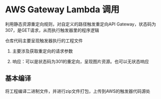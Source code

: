 # AWS Gateway Lambda 调用

利用静态资源重定向规则，对自定义的路径触发重定向API Gateway，状态码为307，是GET请求，从而执行触发器里的程序逻辑

仓库代码主要呈现触发器执行的工程文件

1. 主要涉及获取重定向的请求参数

2. 响应：可以是状态码为301的重定向，呈现图片资源。也可以无状态响应

## 基本编译

将工程编译二进制文件，并进行zip文件打包，上传到AWS的触发器代码源处
